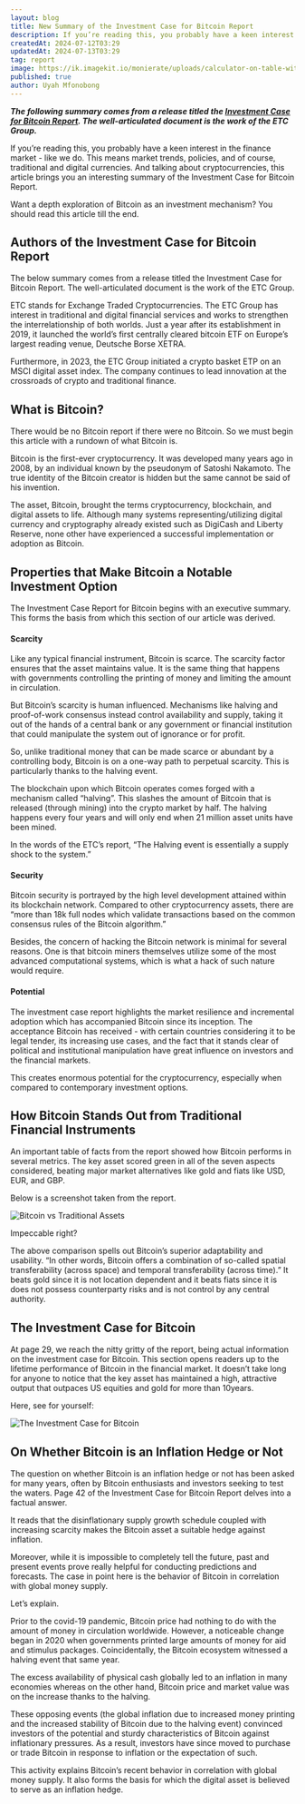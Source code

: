 ```yaml
---
layout: blog
title: New Summary of the Investment Case for Bitcoin Report
description: If you’re reading this, you probably have a keen interest in the finance market - like we do. This means market trends, policies, and of course, traditional and digital currencies.
createdAt: 2024-07-12T03:29
updatedAt: 2024-07-13T03:29
tag: report
image: https://ik.imagekit.io/monierate/uploads/calculator-on-table-with-market-charts-on-screen.jpg
published: true
author: Uyah Mfonobong
---
```

***The following summary comes from a release titled the [Investment Case for Bitcoin Report](https://etc-group.com/blog/special-reports/the-investment-case-for-bitcoin/). The well-articulated document is the work of the ETC Group.***

If you’re reading this, you probably have a keen interest in the finance market - like we do. This means market trends, policies, and of course, traditional and digital currencies. And talking about cryptocurrencies, this article brings you an interesting summary of the Investment Case for Bitcoin Report.

Want a depth exploration of Bitcoin as an investment mechanism? You should read this article till the end.

## Authors of the Investment Case for Bitcoin Report

The below summary comes from a release titled the Investment Case for Bitcoin Report. The well-articulated document is the work of the ETC Group.

ETC stands for Exchange Traded Cryptocurrencies. The ETC Group has interest in traditional and digital financial services and works to strengthen the interrelationship of both worlds. Just a year after its establishment in 2019, it launched the world’s first centrally cleared bitcoin ETF on Europe’s largest reading venue, Deutsche Borse XETRA.

Furthermore, in 2023, the ETC Group initiated a crypto basket ETP on an MSCI digital asset index. The company continues to lead innovation at the crossroads of crypto and traditional finance.

## What is Bitcoin?

There would be no Bitcoin report if there were no Bitcoin. So we must begin this article with a rundown of what Bitcoin is.

Bitcoin is the first-ever cryptocurrency. It was developed many years ago in 2008, by an individual known by the pseudonym of Satoshi Nakamoto. The true identity of the Bitcoin creator is hidden but the same cannot be said of his invention.

The asset, Bitcoin, brought the terms cryptocurrency, blockchain, and digital assets to life. Although many systems representing/utilizing digital currency and cryptography already existed such as DigiCash and Liberty Reserve, none other have experienced a successful implementation or adoption as Bitcoin.

## Properties that Make Bitcoin a Notable Investment Option

The Investment Case Report for Bitcoin begins with an executive summary. This forms the basis from which this section of our article was derived.

#### Scarcity

Like any typical financial instrument, Bitcoin is scarce. The scarcity factor ensures that the asset maintains value. It is the same thing that happens with governments controlling the printing of money and limiting the amount in circulation.

But Bitcoin’s scarcity is human influenced. Mechanisms like halving and proof-of-work consensus instead control availability and supply, taking it out of the hands of a central bank or any government or financial institution that could manipulate the system out of ignorance or for profit.

So, unlike traditional money that can be made scarce or abundant by a controlling body, Bitcoin is on a one-way path to perpetual scarcity. This is particularly thanks to the halving event.

The blockchain upon which Bitcoin operates comes forged with a mechanism called “halving”. This slashes the amount of Bitcoin that is released (through mining) into the crypto market by half. The halving happens every four years and will only end when 21 million asset units have been mined.

In the words of the ETC’s report, “The Halving event is essentially a supply shock to the system.”

#### Security

Bitcoin security is portrayed by the high level development attained within its blockchain network. Compared to other cryptocurrency assets, there are “more than 18k full nodes which validate transactions based on the common consensus rules of the Bitcoin algorithm.”

Besides, the concern of hacking the Bitcoin network is minimal for several reasons. One is that bitcoin miners themselves utilize some of the most advanced computational systems, which is what a hack of such nature would require.

#### Potential

The investment case report highlights the market resilience and incremental adoption which has accompanied Bitcoin since its inception. The acceptance Bitcoin has received - with certain countries considering it to be legal tender, its increasing use cases, and the fact that it stands clear of political and institutional manipulation have great influence on investors and the financial markets.

This creates enormous potential for the cryptocurrency, especially when compared to contemporary investment options.

## How Bitcoin Stands Out from Traditional Financial Instruments

An important table of facts from the report showed how Bitcoin performs in several metrics. The key asset scored green in all of the seven aspects considered, beating major market alternatives like gold and fiats like USD, EUR, and GBP.

Below is a screenshot taken from the report.

![Bitcoin vs Traditional Assets](https://ik.imagekit.io/monierate/bitcoin2.jpg)

Impeccable right?

The above comparison spells out Bitcoin’s superior adaptability and usability. “In other words, Bitcoin offers a combination of so-called spatial transferability (across space) and temporal transferability (across time).” It beats gold since it is not location dependent and it beats fiats since it is does not possess counterparty risks and is not control by any central authority.

## The Investment Case for Bitcoin

At page 29, we reach the nitty gritty of the report, being actual information on the investment case for Bitcoin. This section opens readers up to the lifetime performance of Bitcoin in the financial market. It doesn’t take long for anyone to notice that the key asset has maintained a high, attractive output that outpaces US equities and gold for more than 10years.

Here, see for yourself:

![The Investment Case for Bitcoin](https://ik.imagekit.io/monierate/bitcoin.jpg)

## On Whether Bitcoin is an Inflation Hedge or Not

The question on whether Bitcoin is an inflation hedge or not has been asked for many years, often by Bitcoin enthusiasts and investors seeking to test the waters. Page 42 of the Investment Case for Bitcoin Report delves into a factual answer.

It reads that the disinflationary supply growth schedule coupled with increasing scarcity makes the Bitcoin asset a suitable hedge against inflation.

Moreover, while it is impossible to completely tell the future, past and present events prove really helpful for conducting predictions and forecasts. The case in point here is the behavior of Bitcoin in correlation with global money supply.

Let’s explain.

Prior to the covid-19 pandemic, Bitcoin price had nothing to do with the amount of money in circulation worldwide. However, a noticeable change began in 2020 when governments printed large amounts of money for aid and stimulus packages. Coincidentally, the Bitcoin ecosystem witnessed a halving event that same year.

The excess availability of physical cash globally led to an inflation in many economies whereas on the other hand, Bitcoin price and market value was on the increase thanks to the halving.

These opposing events (the global inflation due to increased money printing and the increased stability of Bitcoin due to the halving event) convinced investors of the potential and sturdy characteristics of Bitcoin against inflationary pressures. As a result, investors have since moved to purchase or trade Bitcoin in response to inflation or the expectation of such.

This activity explains Bitcoin’s recent behavior in correlation with global money supply. It also forms the basis for which the digital asset is believed to serve as an inflation hedge.
